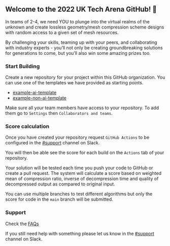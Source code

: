 ## Welcome to the 2022 UK Tech Arena GitHub! 👋

In teams of 2-4, we need YOU to plunge into the virtual realms of the unknown and create lossless geometry/mesh compression scheme designs with random access to a given set of mesh resources.

By challenging your skills, teaming up with your peers, and collaborating with industry experts - you’ll not only be creating groundbreaking solutions for generations to come, but you’ll also win some amazing prizes too.

### Start Building
Create a new repository for your project within this GitHub organization. You can use one of the templates we have provided as starting points.

- [example-ai-template](https://github.com/UKTechArena/example-ai-template)
- [example-non-ai-template](https://github.com/UKTechArena/example-non-ai-template)

Make sure all your team members have access to your repository. To add them go to `Settings` then `Collaborators and teams`.

### Score calculation
Once you have created your repository request `GitHub Actions` to be configured in the [#support](https://app.slack.com/client/T0447CNHDT2/C046F57C0C8) channel on Slack.

You will then be able see the score for each build on the `Actions` tab of your repository.

Your solution will be tested each time you push your code to GitHub or create a pull request. The system will calculate a score based on weighted mean of compression ratio, inverse of decompression time and quality of decompressed output as compared to original input.

You can use multiple branches to test different algorithms but only the score for code in the `main` branch will be submitted.

### Support
Check the [FAQs](https://github.com/UKTechArena/.github/blob/main/FAQ.md)

If you still need help with something please let us know in the [#support](https://app.slack.com/client/T0447CNHDT2/C046F57C0C8) channel on Slack.
